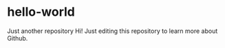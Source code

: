 # hello-world
Just another repository
Hi! Just editing this repository to learn more about Github. 
